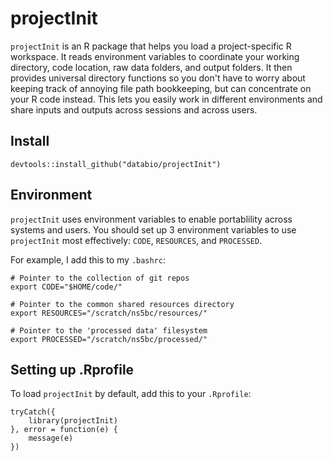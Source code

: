 # projectInit

`projectInit` is an R package that helps you load a project-specific R workspace. It reads environment variables to coordinate your working directory, code location, raw data folders, and output folders. It then provides universal directory functions so you don't have to worry about keeping track of annoying file path bookkeeping, but can concentrate on your R code instead. This lets you easily work in different environments and share inputs and outputs across sessions and across users.

## Install

```
devtools::install_github("databio/projectInit")
```

## Environment

`projectInit` uses environment variables to enable portablility across systems and users. You should set up 3 environment variables to use `projectInit` most effectively: `CODE`, `RESOURCES`, and `PROCESSED`.

For example, I add this to my `.bashrc`:

```
# Pointer to the collection of git repos
export CODE="$HOME/code/"

# Pointer to the common shared resources directory
export RESOURCES="/scratch/ns5bc/resources/"

# Pointer to the 'processed data' filesystem
export PROCESSED="/scratch/ns5bc/processed/"
```


## Setting up .Rprofile

To load `projectInit` by default, add this to your `.Rprofile`:
```
tryCatch({
    library(projectInit)
}, error = function(e) {
    message(e)
})
```
